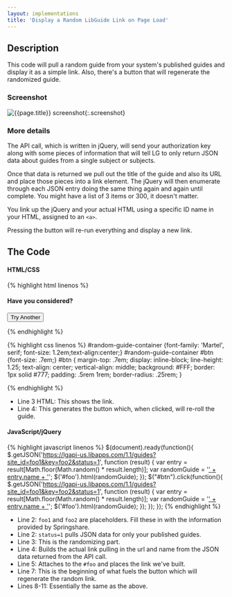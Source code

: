 ```yaml
---
layout: implementations
title: 'Display a Random LibGuide Link on Page Load'
---
```


## Description
        
This code will pull a random guide from your system's published guides and display it as a simple link. Also, there's a button that will regenerate the randomized guide.

### Screenshot

![{{page.title}} screenshot]({{site.baseurl}}/assets/{{page.title}}-screenshot.jpg){:.screenshot}

       
### More details
The API call, which is written in jQuery, will send your authorization key along with some pieces of information that will tell LG to only return JSON data about guides from a single subject or subjects.
        
Once that data is returned we pull out the title of the guide and also its URL and place those pieces into a link element. The jQuery will then enumerate through each JSON entry doing the same thing again and again until complete. You might have a list of 3 items or 300, it doesn't matter.
        
You link up the jQuery and your actual HTML using a specific ID name in your HTML, assigned to an ```<a>```. 

Pressing the button will re-run everything and display a new link.
 
    
## The Code

#### HTML/CSS

{% highlight html linenos %}
<div id="random-guide-container">
    <h4>Have you considered?</h4>
    <div id="foo"></div>
    <input type="button" id="btn" value="Try Another" />
</div>

{% endhighlight %}

{% highlight css linenos %}
#random-guide-container {font-family: 'Martel', serif; font-size: 1.2em;text-align:center;}
#random-guide-container #btn {font-size: .7em;}
#btn { margin-top: .7em; display: inline-block; line-height: 1.25; text-align: center; vertical-align: middle; background: #FFF; border: 1px solid #777; padding: .5rem 1rem; border-radius: .25rem; }

{% endhighlight %}
* Line 3 HTML: This shows the link.
* Line 4: This generates the button which, when clicked, will re-roll the guide.


#### JavaScript/jQuery


{% highlight javascript linenos %}
$(document).ready(function(){
    $.getJSON('https://lgapi-us.libapps.com/1.1/guides?site_id=foo1&key=foo2&status=1', function (result) {
      var entry = result[Math.floor(Math.random() * result.length)];
      var randomGuide = '<a href="' + entry.url + '">' + entry.name + '</a>';
      $('#foo').html(randomGuide);
  });
    $("#btn").click(function(){
        $.getJSON('https://lgapi-us.libapps.com/1.1/guides?site_id=foo1&key=foo2&status=1', function (result) {
            var entry = result[Math.floor(Math.random() * result.length)];
            var randomGuide = '<a href="' + entry.url + '">' + entry.name + '</a>';
            $('#foo').html(randomGuide);
  });  });  });
 {% endhighlight %}

* Line 2: ```foo1``` and ```foo2``` are placeholders. Fill these in with the information provided by Springshare.
* Line 2: ```status=1``` pulls JSON data for only your published guides.
* Line 3: This is the randomizing part.
* Line 4: Builds the actual link pulling in the url and name from the JSON data returned from the API call.
* Line 5: Attaches to the ```#foo``` and places the link we've built.
* Line 7: This is the beginning of what fuels the button which will regenerate the random link.
* Lines 8-11: Essentially the same as the above.         